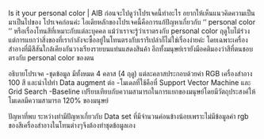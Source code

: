 Is it your personal color | AIB
ก่อนจะไปดูว่าโปรเจคนี้ทำอะไร อยากให้เห็นแนวคิดความเป็นมาเป็นไปของ โปรเจคก่อนค่ะ ไอเดียหลักของโปรเจคนี้คือการแก้ปัญหาเกี่ยวกับ ‘‘ personal color ’’ หรือเรื่องโทนสีที่เหมาะกับแต่ละบุคคล แม้ว่าเราจะรู้ว่าเราตรงกับ personal color ฤดูใบไม้ร่วง แต่การแยกว่าสิ่งของที่เรากำลังจะซื้ออยู่ในโทนตรงกับเรารึเปล่าก็ไม่ใช่เรื่องง่ายค่ะ โดยเฉพาะเครื่องสำอางที่มีสีสันใกล้เคียงกันวางเรียงรายบนแท่นแสดงสินค้า อีกทั้งมนุษย์เรายังมีอคติมองว่าสีที่ตนชอบตรงกับ personal color ของตน

อธิบายโปรเจค
-ชุดข้อมูล มีทั้งหมด 4 คลาส (4 ฤดู) แต่ละคลาสประกอบด้วยค่า RGB เครื่องสำอาง 100 สี และนำไปทำ Data augment ต่อ
-โมเดลที่ใช้คือที่ Support Vector Machine และ Grid Search
-Baseline เปรียบเทียบกับความสามารถในการแยกของมนุษย์โดยมีวัตถุประสงค์ให้โมเดลมีความสามารถ 120% ของมนุษย์

ปัญหาที่พบ
ระหว่างทำมีปัญหาเกี่ยวกับ Data set ที่มีจำนวนค่อนข้างน้อยเพราะไม่มีข้อมูลค่า rgb ของสีเครื่องสำอางในโทนต่างๆจึงต้องทำชุดข้อมูลเอง
